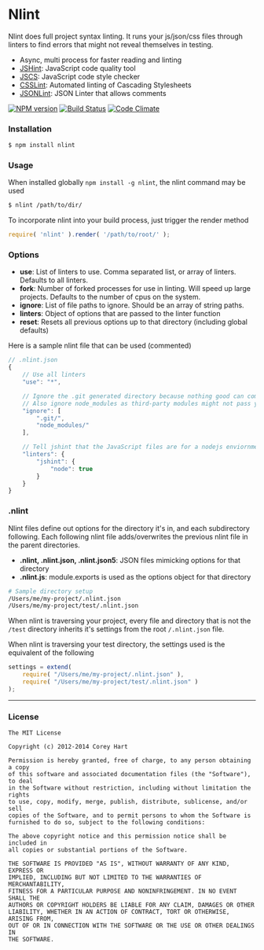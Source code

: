 # Nlint

Nlint does full project syntax linting. It runs your js/json/css files
through linters to find errors that might not reveal themselves in testing.

* Async, multi process for faster reading and linting
* [JSHint](https://github.com/jshint/jshint): JavaScript code quality tool
* [JSCS](https://github.com/mdevils/node-jscs): JavaScript code style checker
* [CSSLint](https://github.com/stubbornella/csslint): Automated linting of Cascading Stylesheets
* [JSONLint](https://github.com/codenothing/jsonlint): JSON Linter that allows comments
  
[![NPM version](https://badge.fury.io/js/nlint.png)](http://badge.fury.io/js/nlint)
[![Build Status](https://travis-ci.org/codenothing/Nlint.png?branch=master)](https://travis-ci.org/codenothing/Nlint)
[![Code Climate](https://codeclimate.com/github/codenothing/Nlint.png)](https://codeclimate.com/github/codenothing/Nlint)

### Installation

```bash
$ npm install nlint
```


### Usage

When installed globally `npm install -g nlint`, the nlint command may be used

```bash
$ nlint /path/to/dir/
```

To incorporate nlint into your build process, just trigger the render method

```js
require( 'nlint' ).render( '/path/to/root/' );
```


### Options

* **use**: List of linters to use. Comma separated list, or array of linters. Defaults to all linters.
* **fork**: Number of forked processes for use in linting. Will speed up large projects. Defaults to the number of cpus on the system.
* **ignore**: List of file paths to ignore. Should be an array of string paths.
* **linters**: Object of options that are passed to the linter function
* **reset**: Resets all previous options up to that directory (including global defaults)

Here is a sample nlint file that can be used (commented)

```js
// .nlint.json
{
	// Use all linters
	"use": "*",

	// Ignore the .git generated directory because nothing good can come of it
	// Also ignore node_modules as third-party modules might not pass your standards
	"ignore": [
		".git/",
		"node_modules/"
	],

	// Tell jshint that the JavaScript files are for a nodejs enviornment
	"linters": {
		"jshint": {
			"node": true
		}
	}
}
```


### .nlint

Nlint files define out options for the directory it's in, and each subdirectory
following. Each following nlint file adds/overwrites the previous nlint file in
the parent directories.

* **.nlint, .nlint.json, .nlint.json5**: JSON files mimicking options for that directory
* **.nlint.js**: module.exports is used as the options object for that directory

```sh
# Sample directory setup
/Users/me/my-project/.nlint.json
/Users/me/my-project/test/.nlint.json
```

When nlint is traversing your project, every file and directory that is not the `/test` directory
inherits it's settings from the root `/.nlint.json` file.  
  
When nlint is traversing your test directory, the settings used is the equivalent of the following

```js
settings = extend(
	require( "/Users/me/my-project/.nlint.json" ),
	require( "/Users/me/my-project/test/.nlint.json" )
);
```


----
### License

```
The MIT License

Copyright (c) 2012-2014 Corey Hart

Permission is hereby granted, free of charge, to any person obtaining a copy
of this software and associated documentation files (the "Software"), to deal
in the Software without restriction, including without limitation the rights
to use, copy, modify, merge, publish, distribute, sublicense, and/or sell
copies of the Software, and to permit persons to whom the Software is
furnished to do so, subject to the following conditions:

The above copyright notice and this permission notice shall be included in
all copies or substantial portions of the Software.

THE SOFTWARE IS PROVIDED "AS IS", WITHOUT WARRANTY OF ANY KIND, EXPRESS OR
IMPLIED, INCLUDING BUT NOT LIMITED TO THE WARRANTIES OF MERCHANTABILITY,
FITNESS FOR A PARTICULAR PURPOSE AND NONINFRINGEMENT. IN NO EVENT SHALL THE
AUTHORS OR COPYRIGHT HOLDERS BE LIABLE FOR ANY CLAIM, DAMAGES OR OTHER
LIABILITY, WHETHER IN AN ACTION OF CONTRACT, TORT OR OTHERWISE, ARISING FROM,
OUT OF OR IN CONNECTION WITH THE SOFTWARE OR THE USE OR OTHER DEALINGS IN
THE SOFTWARE.
```
